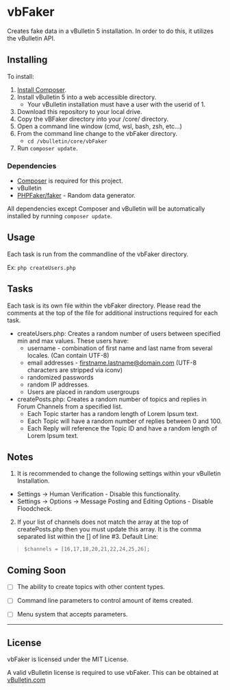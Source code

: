 # vbFaker
Creates fake data in a vBulletin 5 installation. In order to do this, it utilizes the vBulletin API.

## Installing

To install:

1. [Install Composer](https://getcomposer.org/download/).
1. Install vBulletin 5 into a web accessible directory.
    - Your vBulletin installation must have a user with the userid of 1.
1. Download this repository to your local drive.
1. Copy the vBFaker directory into your /core/ directory.
1. Open a command line window (cmd, wsl, bash, zsh, etc...)
1. From the command line change to the vbFaker directory.
    - `cd /vbulletin/core/vbFaker`
1. Run `composer update`.

### Dependencies

- [Composer](https://getcomposer.org/) is required for this project.
- vBulletin
- [PHPFaker/faker](https://fakerphp.github.io/) - Random data generator.

All dependencies except Composer and vBulletin will be automatically installed by running `composer update`.

## Usage

Each task is run from the commandline of the vbFaker directory.

Ex: `php createUsers.php`

## Tasks

Each task is its own file within the vbFaker directory. Please read the comments at the top of the file for additional instructions required for each task.

- createUsers.php: Creates a random number of users between specified min and max values. These users have:
  - username - combination of first name and last name from several locales. (Can contain UTF-8)
  - email addresses - firstname.lastname@domain.com (UTF-8 characters are stripped via iconv)
  - randomized passwords
  - random IP addresses.
  - Users are placed in random usergroups
- createPosts.php: Creates a random number of topics and replies in Forum Channels from a specified list.
  - Each Topic starter has a random length of Lorem Ipsum text.
  - Each Topic will have a random number of replies between 0 and 100.
  - Each Reply will reference the Topic ID and have a random length of Lorem Ipsum text.

## Notes

1. It is recommended to change the following settings within your vBulletin Installation.
  - Settings -> Human Verification - Disable this functionality.
  - Settings -> Options -> Message Posting and Editing Options - Disable Floodcheck.


2. If your list of channels does not match the array at the top of createPosts.php then you must update this array. It is the comma separated list within the [] of line #3. Default Line:

>```$channels = [16,17,18,20,21,22,24,25,26];```

## Coming Soon

- [ ] The ability to create topics with other content types.
- [ ] Command line parameters to control amount of items created.
- [ ] Menu system that accepts parameters.


---

## License

vbFaker is licensed under the MIT License.

A valid vBulletin license is required to use vbFaker. This can be obtained at [vBulletin.com](https://www.vbulletin.com)
